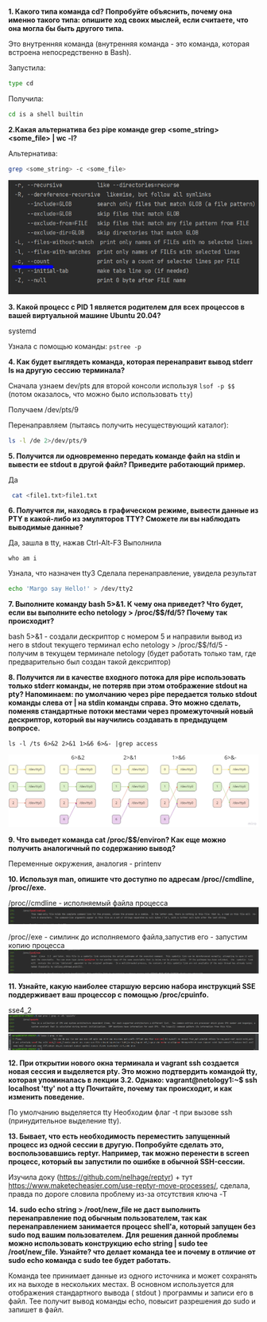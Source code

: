 **1. Какого типа команда cd? Попробуйте объяснить, почему она именно такого типа: опишите ход своих мыслей, если считаете, что она могла бы быть другого типа.**

Это внутренняя команда (внутренняя команда - это команда, которая встроена непосредственно в Bash). 

Запустила:
```bash
type cd
```

Получила:
```bash
cd is a shell builtin
```

**2.Какая альтернатива без pipe команде grep <some_string> <some_file> | wc -l?**

Альтернатива:
```bash
grep <some_string> -c <some_file> 
```
![img.png](files/img_15.png)

**3. Какой процесс с PID 1 является родителем для всех процессов в вашей виртуальной машине Ubuntu 20.04?**

systemd

Узнала с помощью команды: ```pstree -p```

**4. Как будет выглядеть команда, которая перенаправит вывод stderr ls на другую сессию терминала?**

Сначала узнаем dev/pts для второй консоли используя ```lsof -p $$``` (потом оказалось, что можно было использовать ```tty```)

Получаем /dev/pts/9

Перенаправляем (пытаясь получить несуществующий каталог):
```bash
ls -l /de 2>/dev/pts/9
```

**5. Получится ли одновременно передать команде файл на stdin и вывести ее stdout в другой файл? Приведите работающий пример.**

Да
```bash
 cat <file1.txt>file1.txt
```

**6. Получится ли, находясь в графическом режиме, вывести данные из PTY в какой-либо из эмуляторов TTY? 
Сможете ли вы наблюдать выводимые данные?**

Да, зашла в tty, нажав Ctrl-Alt-F3 
Выполнила 

```
who am i
```

Узнала, что назначен tty3
Сделала перенаправление, увидела результат

```bash
echo 'Margo say Hello!' > /dev/tty2
```

**7. Выполните команду bash 5>&1. К чему она приведет? Что будет, если вы выполните echo netology > /proc/$$/fd/5? Почему так происходит?**

bash 5>&1 - создали дескриптор с номером 5 и направили вывод из него в stdout текущего терминал
echo netology > /proc/$$/fd/5 - получим в текущем терминале netology (будет работать только там, где предварительно был создан такой дексриптор)

**8. Получится ли в качестве входного потока для pipe использовать только stderr команды, 
не потеряв при этом отображение stdout на pty?
Напоминаем: по умолчанию через pipe передается только stdout команды слева от | на stdin команды справа. 
Это можно сделать, поменяв стандартные потоки местами через промежуточный новый дескриптор, 
который вы научились создавать в предыдущем вопросе.**

```
ls -l /ts 6>&2 2>&1 1>&6 6>&- |grep access
```

![img.png](files/img_22.png)

**9. Что выведет команда cat /proc/$$/environ? Как еще можно получить аналогичный по содержанию вывод?**

Переменные окружения, аналогия - printenv

**10. Используя man, опишите что доступно по адресам /proc/<PID>/cmdline, /proc/<PID>/exe.**

/proc/<PID>/cmdline - исполняемый файла процесса
![img.png](files/img_16.png)

/proc/<PID>/exe - симлинк до исполняемого файла,запустив его - запустим копию процесса
![img.png](files/img_17.png)


**11. Узнайте, какую наиболее старшую версию набора инструкций SSE поддерживает ваш процессор с помощью /proc/cpuinfo.**

sse4_2
![img.png](files/img_18.png)
![img.png](files/img_19.png)

**12. При открытии нового окна терминала и vagrant ssh создается новая сессия и выделяется pty.
Это можно подтвердить командой tty, которая упоминалась в лекции 3.2.
Однако: vagrant@netology1:~$ ssh localhost 'tty'
not a tty
Почитайте, почему так происходит, и как изменить поведение.**

По умолчанию выделяется tty
Необходим флаг -t при вызове ssh (принудительное выделение tty).

**13. Бывает, что есть необходимость переместить запущенный процесс из одной сессии в другую.
Попробуйте сделать это, воспользовавшись reptyr. Например, так можно перенести в screen процесс, 
который вы запустили по ошибке в обычной SSH-сессии.**

Изучила доку (https://github.com/nelhage/reptyr) + тут https://www.maketecheasier.com/use-reptyr-move-processes/, сделала, правда 
по дороге словила проблему из-за отсутствия ключа -T


**14. sudo echo string > /root/new_file не даст выполнить перенаправление под обычным пользователем, 
так как перенаправлением занимается процесс shell'а, который запущен без sudo под вашим пользователем.
Для решения данной проблемы можно использовать конструкцию echo string | sudo tee /root/new_file. 
Узнайте? что делает команда tee и почему в отличие от sudo echo команда с sudo tee будет работать.**

Команда tee принимает данные из одного источника и может сохранять их на выходе в нескольких местах.
В основном используется для отображения стандартного вывода ( stdout ) программы и записи его в файл.
Tee получит вывод команды echo, повысит разрешения до sudo и запишет в файл.

